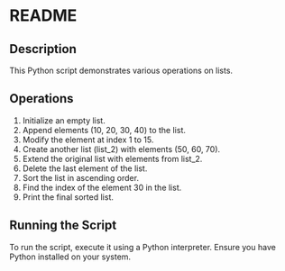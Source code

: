 # README

## Description
This Python script demonstrates various operations on lists.

## Operations
1. Initialize an empty list.
2. Append elements (10, 20, 30, 40) to the list.
3. Modify the element at index 1 to 15.
4. Create another list (list_2) with elements (50, 60, 70).
5. Extend the original list with elements from list_2.
6. Delete the last element of the list.
7. Sort the list in ascending order.
8. Find the index of the element 30 in the list.
9. Print the final sorted list.

## Running the Script
To run the script, execute it using a Python interpreter. Ensure you have Python installed on your system.


